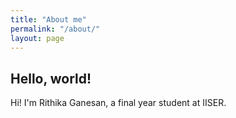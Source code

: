 ```yaml
---
title: "About me"
permalink: "/about/"
layout: page
---
```


## Hello, world!

Hi! I'm Rithika Ganesan, a final year student at IISER. 

